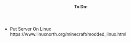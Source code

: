<header><b>To Do: </b></header>
<p> <ul>
<li>Put Server On Linux<br>
https://www.linuxnorth.org/minecraft/modded_linux.html</li>
